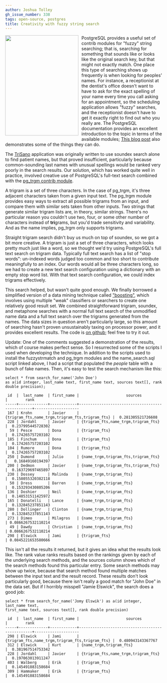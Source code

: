 ```yaml
---
author: Joshua Tolley
gh_issue_number: 338
tags: open-source, postgres
title: Creativity with fuzzy string search
---
```




<a href="/blog/2010/08/10/creativity-with-fuzzy-string-search/image-0-big.png" onblur="try {parent.deselectBloggerImageGracefully();} catch(e) {}"><img alt="" border="0" id="BLOGGER_PHOTO_ID_5503909474319715506" src="/blog/2010/08/10/creativity-with-fuzzy-string-search/image-0.png" style="float:left; margin:0 10px 10px 0;cursor:pointer; cursor:hand;width: 234px; height: 320px;"/></a>

 

PostgreSQL provides a useful set of contrib modules for "fuzzy" string searching; that is, searching for something that sounds like or looks like the original search key, but that might not exactly match. One place this type of searching shows up frequently is when looking for peoples' names. For instance, a receptionist at the dentist's office doesn't want to have to ask for the exact spelling of your name every time you call asking for an appointment, so the scheduling application allows "fuzzy" searches, and the receptionist doesn't have to get it exactly right to find out who you really are. The PostgreSQL documentation provides an excellent introduction to the topic in terms of the available modules; [This blog post](http://www.postgresonline.com/journal/index.php?/archives/158-Where-is-soundex-and-other-warm-and-fuzzy-string-things.html) also demonstrates some of the things they can do.

The [TriSano](http://www.trisano.org) application was originally written to use soundex search alone to find patient names, but that proved insufficient, particularly because common-sounding last names with unusual spellings would be ranked very poorly in the search results. Our solution, which has worked quite well in practice, involved creative use of PostgreSQL's full-text search combined with the [pg_trgm contrib module](http://www.postgresql.org/docs/current/static/pgtrgm.html).

A trigram is a set of three characters. In the case of pg_trgm, it's three adjacent characters taken from a given input text. The pg_trgm module provides easy ways to extract all possible trigrams from an input, and compare them with similar sets taken from other inputs. Two strings that generate similar trigram lists are, in theory, similar strings. There's no particular reason you couldn't use two, four, or some other number of characters instead of **tri**grams, but you'd trade sensitivity and variability. And as the name implies, pg_trgm only supports trigrams.

Straight trigram search didn't buy us much on top of soundex, so we got a bit more creative. A trigram is just a set of three characters, which looks pretty much just like a word, so we thought we'd try using PostgreSQL's full text search on trigram data. Typically full text search has a list of "stop words": un-indexed words judged too common and too short to contribute meaningfully to an index. Our words would all be three characters long, so we had to create a new text search configuration using a dictionary with an empty stop word list. With that text search configuration, we could index trigrams effectively.

This search helped, but wasn't quite good enough. We finally borrowed a simplified version of a data mining technique called ["boosting"](http://en.wikipedia.org/wiki/Boosting), which involves using multiple "weak" classifiers or searchers to create one relatively good result set. We combined straightforward trigram, soundex, and metaphone searches with a normal full text search of the unmodified name data and a full text search over the trigrams generated from the names. The data sizes in question aren't particularly large, so this amount of searching hasn't proven unsustainably taxing on processor power, and it provides excellent results. The code is [on github]( http://github.com/csinitiative/trisano/blob/master/webapp/db/name_search.sql); feel free to try it out.

Update: One of the comments suggested a demonstration of the results, which of course makes perfect sense. So I resurrected some of the scripts I used when developing the technique. In addition to the scripts used to install the fuzzystrmatch and pg_trgm modules and the name_search.sql script linked above, I had a script that populated the *people* table with a bunch of fake names. Then, it's easy to test the search mechanism like this:

```nohighlight
select * from search_for_name('John Doe')
as a(id integer, last_name text, first_name text, sources text[], rank double precision);

 id  |  last_name  | first_name |                     sources                     |        rank        
-----+-------------+------------+-------------------------------------------------+--------------------
 167 | Krohn       | Javier     | {trigram_fts,name_trgm,trigram_fts,trigram_fts} |  0.281305521726608
 228 | Jordahl     | Javier     | {trigram_fts,name_trgm,trigram_fts}             |  0.237995445728302
  59 | Pesce       | Dona       | {trigram_fts}                                   |  0.174265757203102
 185 | Finchum     | Dona       | {trigram_fts}                                   |  0.174265757203102
 104 | Rumore      | Dona       | {trigram_fts}                                   |  0.174265757203102
 250 | Dumond      | Julio      | {name_trgm,trigram_fts,trigram_fts}             |   0.16849160194397
 200 | Dedmon      | Javier     | {name_trgm,trigram_fts,trigram_fts}             |  0.163729697465897
 230 | Dossey      | Malinda    | {name_trgm,trigram_fts}                         |  0.158055320382118
  50 | Dress       | Darren     | {name_trgm,trigram_fts}                         |  0.153293430805206
 136 | Doshier     | Neil       | {name_trgm,trigram_fts}                         |  0.148531511425972
 165 | Donatelli   | Lance      | {name_trgm,trigram_fts}                         |  0.132845237851143
 280 | Dollinger   | Clinton    | {name_trgm,trigram_fts}                         |  0.132845237851143
 273 | Dimeo       | Milagros   | {name_trgm,trigram_fts}                         | 0.0866267532110214
  49 | Dawdy       | Christian  | {name_trgm,trigram_fts}                         | 0.0866267532110214
 298 | Elswick     | Jami       | {trigram_fts}                                   | 0.0845221653580666
```

This isn't all the results it returned, but it gives an idea what the results look like. The rank value ranks results based on the rankings given by each of the underlying search methods, and the sources column shows which of the search methods found this particular entry. Some search methods may show up twice, because that search method found multiple matches between the input text and the result record. These results don't look particularly good, because there isn't really a good match for "John Doe" in the data set. But if I horribly misspell "Jamie Elswick", the search does a good job:

```nohighlight
select * from search_for_name('Jomy Elswik') as a(id integer, last_name text,                                                 
first_name text, sources text[], rank double precision)

 id  |  last_name  | first_name |                     sources                     |        rank        
-----+-------------+------------+-------------------------------------------------+--------------------
 298 | Elswick     | Jami       | {trigram_fts,name_trgm,trigram_fts,trigram_fts} |  0.480943143367767
 312 | Elswick     | Kurt       | {name_trgm,trigram_fts}                         |  0.381967514753342
 228 | Jordahl     | Javier     | {trigram_fts,name_trgm,trigram_fts}             |  0.197063013911247
 403 | Walberg     | Erik       | {trigram_fts}                                   |  0.145491883158684
 309 | Hammaker    | Erik       | {trigram_fts}                                   |  0.145491883158684
```

